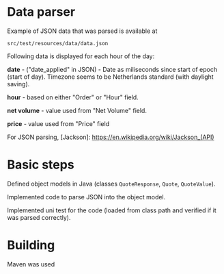 # Data parser

Example of JSON data that was parsed is available at

`src/test/resources/data/data.json`

Following data is displayed for each hour of the day:

**date** - ("date_applied" in JSON) - Date as miliseconds since start of epoch (start of day). Timezone seems to be Netherlands standard (with daylight saving).

**hour** - based on either "Order" or "Hour" field.

**net volume** - value used from "Net Volume" field.

**price** - value used from "Price" field

For JSON parsing, [Jackson]: https://en.wikipedia.org/wiki/Jackson_(API)

# **Basic steps**

Defined object models in Java (classes `QuoteResponse`, `Quote`, `QuoteValue`).

Implemented code to parse JSON into the object model.

Implemented uni test for the code (loaded from class path and verified if it was parsed correctly).

# **Building**

Maven was used

